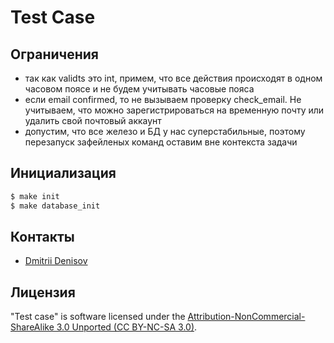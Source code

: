 # Test Case

## Ограничения
 - так как validts это int, примем, что все действия происходят в одном часовом поясе и не будем учитывать часовые пояса
 - если email confirmed, то не вызываем проверку check_email. Не учитываем, что можно зарегистрироваться на временную почту или удалить свой почтовый аккаунт
 - допустим, что все железо и БД у нас суперстабильные, поэтому перезапуск зафейленых команд оставим вне контекста задачи

## Инициализация
```bash
$ make init
$ make database_init
```

## Контакты

- [Dmitrii Denisov][link-author]

## Лицензия

"Test case" is software licensed under the [Attribution-NonCommercial-ShareAlike 3.0 Unported (CC BY-NC-SA 3.0)](LICENSE).

[link-author]: https://github.com/dda58
